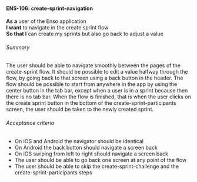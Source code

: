 #### ENS-106: create-sprint-navigation
**As a** user of the Enso application <br />
**I want** to navigate in the create sprint flow <br />
**So that I** can create my sprints but also go back to adjust a value

###### Summary
The user should be able to navigate smoothly between the pages of the create-sprint flow. It should be possible to edit a value halfway through the flow, by going back to that screen using a back button in the header. The flow should be possible to start from anywhere in the app by using the center button in the tab bar, except when a user is in a sprint because then there is no tab bar. When the flow is finished, that is when the user clicks on the create sprint button in the bottom of the create-sprint-participants screen, the user should be taken to the newly created sprint.

###### Acceptance criteria
- On iOS and Android the navigator should be identical
- On Android the back button should navigate a screen back
- On iOS swiping from left to right should navigate a screen back
- The user should be able to go back one screen at any point of the flow
- The user should be able to skip the create-sprint-challenge and the create-sprint-participants steps

